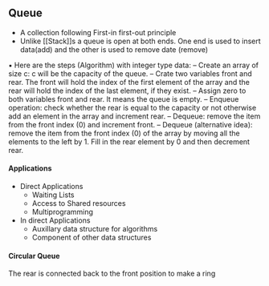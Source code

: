 ## Queue
- A collection following First-in first-out principle
- Unlike [[Stack]]s a queue is open at both ends. One end is used to insert data(add) and the other is used to remove date (remove)


▪ Here are the steps (Algorithm) with integer type data: 
	– Create an array of size c: c will be the capacity of the queue. 
	– Crate two variables front and rear. The front will hold the index of the first element of the array and the rear will hold the index of the last element, if they exist. 
	– Assign zero to both variables front and rear. It means the queue is empty. 
	– Enqueue operation: check whether the rear is equal to the capacity or not otherwise add an element in the array and increment rear. 
	– Dequeue: remove the item from the front index (0) and increment front. 
	– Dequeue (alternative idea): remove the item from the front index (0) of the array 
	   by moving all the elements to the left by 1. Fill in the rear element by 0 and then decrement rear.

#### Applications
- Direct Applications
	- Waiting Lists
	- Access to Shared resources
	- Multiprogramming
- In direct Applications
	- Auxillary data structure for algorithms
	- Component of other data structures

#### Circular Queue
The rear is connected back to the front position to make a ring